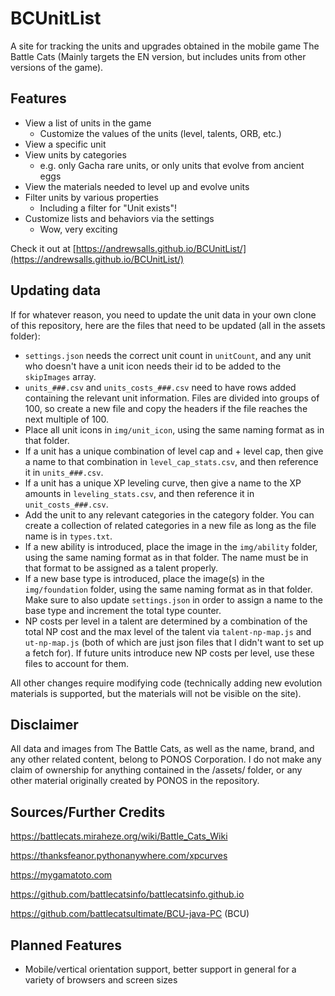 # BCUnitList

A site for tracking the units and upgrades obtained in the mobile game The Battle Cats (Mainly targets the EN version, but includes units from other versions of the game).

## Features

- View a list of units in the game
  - Customize the values of the units (level, talents, ORB, etc.)
- View a specific unit
- View units by categories
  - e.g. only Gacha rare units, or only units that evolve from ancient eggs
- View the materials needed to level up and evolve units
- Filter units by various properties
  - Including a filter for "Unit exists"!
- Customize lists and behaviors via the settings
  - Wow, very exciting

Check it out at [https://andrewsalls.github.io/BCUnitList/](https://andrewsalls.github.io/BCUnitList/)

## Updating data

If for whatever reason, you need to update the unit data in your own clone of this repository, here are the files that need to be updated (all in the assets folder):

- ```settings.json``` needs the correct unit count in ```unitCount```, and any unit who doesn't have a unit icon needs their id to be added to the ```skipImages``` array.
- ```units_###.csv``` and ```units_costs_###.csv``` need to have rows added containing the relevant unit information. Files are divided into groups of 100, so create a new file and copy the headers if the file reaches the next multiple of 100.
- Place all unit icons in ```img/unit_icon```, using the same naming format as in that folder.
- If a unit has a unique combination of level cap and + level cap, then give a name to that combination in ```level_cap_stats.csv```, and then reference it in ```units_###.csv```.
- If a unit has a unique XP leveling curve, then give a name to the XP amounts in ```leveling_stats.csv```, and then reference it in ```unit_costs_###.csv```.
- Add the unit to any relevant categories in the category folder. You can create a collection of related categories in a new file as long as the file name is in ```types.txt```.
- If a new ability is introduced, place the image in the ```img/ability``` folder, using the same naming format as in that folder. The name must be in that format to be assigned as a talent properly.
- If a new base type is introduced, place the image(s) in the ```img/foundation``` folder, using the same naming format as in that folder. Make sure to also update ```settings.json``` in order to assign a name to the base type and increment the total type counter.
- NP costs per level in a talent are determined by a combination of the total NP cost and the max level of the talent via ```talent-np-map.js``` and ```ut-np-map.js``` (both of which are just json files that I didn't want to set up a fetch for). If future units introduce new NP costs per level, use these files to account for them.

All other changes require modifying code (technically adding new evolution materials is supported, but the materials will not be visible on the site).

## Disclaimer

All data and images from The Battle Cats, as well as the name, brand, and any other related content, belong to PONOS Corporation. I do not make any claim of ownership for anything contained in the /assets/ folder, or any other material originally created by PONOS in the repository.

## Sources/Further Credits

<https://battlecats.miraheze.org/wiki/Battle_Cats_Wiki>

<https://thanksfeanor.pythonanywhere.com/xpcurves>

<https://mygamatoto.com>

<https://github.com/battlecatsinfo/battlecatsinfo.github.io>

<https://github.com/battlecatsultimate/BCU-java-PC> (BCU)

## Planned Features

- Mobile/vertical orientation support, better support in general for a variety of browsers and screen sizes

